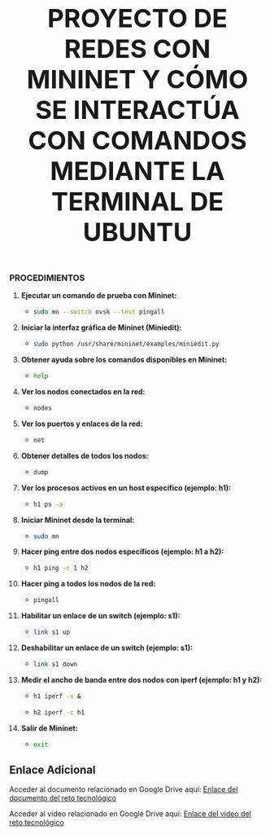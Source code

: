        
<p align="center" style="font-size: 50px; font-weight: bold;">
  PROYECTO DE REDES CON MININET Y CÓMO SE INTERACTÚA CON COMANDOS MEDIANTE LA TERMINAL DE UBUNTU
</p>

### PROCEDIMIENTOS

1. **Ejecutar un comando de prueba con Mininet:**
   - ```bash
     sudo mn --switch ovsk --test pingall
     ```

2. **Iniciar la interfaz gráfica de Mininet (Miniedit):**
   - ```bash
     sudo python /usr/share/mininet/examples/miniedit.py
     ```

3. **Obtener ayuda sobre los comandos disponibles en Mininet:**
   - ```bash
     help
     ```

4. **Ver los nodos conectados en la red:**
   - ```bash
     nodes
     ```

5. **Ver los puertos y enlaces de la red:**
   - ```bash
     net
     ```

6. **Obtener detalles de todos los nodos:**
   - ```bash
     dump
     ```

7. **Ver los procesos activos en un host específico (ejemplo: h1):**
   - ```bash
     h1 ps -a
     ```

8. **Iniciar Mininet desde la terminal:**
   - ```bash
     sudo mn
     ```

9. **Hacer ping entre dos nodos específicos (ejemplo: h1 a h2):**
   - ```bash
     h1 ping -c 1 h2
     ```

10. **Hacer ping a todos los nodos de la red:**
    - ```bash
      pingall
      ```

11. **Habilitar un enlace de un switch (ejemplo: s1):**
    - ```bash
      link s1 up
      ```

12. **Deshabilitar un enlace de un switch (ejemplo: s1):**
    - ```bash
      link s1 down
      ```

13. **Medir el ancho de banda entre dos nodos con iperf (ejemplo: h1 y h2):**
    - ```bash
      h1 iperf -s &
      ```
    - ```bash
      h2 iperf -c h1
      ```

14. **Salir de Mininet:**
    - ```bash
      exit
      ```
## Enlace Adicional
Acceder al documento relacionado en Google Drive aquí: [Enlace del documento del reto tecnológico](https://drive.google.com/file/d/1FiACRHnfzqF6kFtO2bHbWBo6HMsngdDt/view?usp=sharing)

Acceder al video relacionado en Google Drive aquí: [Enlace del video del reto tecnológico](https://drive.google.com/file/d/18BwPirwlpqRg-y2Y7btDiPR1dAo8Fg4R/view?usp=drivesdk)
